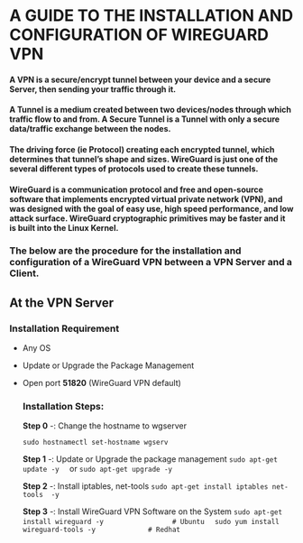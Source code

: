 
# A GUIDE TO THE INSTALLATION AND CONFIGURATION OF WIREGUARD VPN 

#### A VPN is a secure/encrypt tunnel between your device and a secure Server, then sending your traffic through it. 

#### A Tunnel is a medium created between two devices/nodes through which traffic flow to and from. A Secure Tunnel is a Tunnel with only a secure data/traffic exchange between the nodes.

#### The driving force (ie Protocol) creating each encrypted tunnel, which determines that tunnel’s shape and sizes. WireGuard is just one of the several different types of protocols used to create these tunnels.

#### WireGuard is a communication protocol and free and open-source software that implements encrypted virtual private network (VPN), and was designed with the goal of easy use, high speed performance, and low attack surface. WireGuard cryptographic primitives may be faster and it is built into the Linux Kernel.


### The below are the procedure for the installation and configuration of a WireGuard VPN between a VPN Server and a Client.

## At the VPN Server
   ### Installation Requirement
 - Any OS
 - Update or Upgrade the Package Management
 - Open port **51820** (WireGuard VPN default)

   ### Installation Steps:
    **Step 0** -:   Change the hostname to wgserver
      ```
      sudo hostnamectl set-hostname wgserv
      ```
      
      **Step 1** -:   Update or  Upgrade the package management
        ```
        sudo apt-get update -y  
        ```
             or
        ```
        sudo apt-get upgrade -y 
        ```
        
     **Step 2** -:   Install iptables,   net-tools
        ```
        sudo apt-get install iptables net-tools  -y 
        ```
        
     **Step 3** -:   Install WireGuard VPN Software on the System
        ```
        sudo apt-get install wireguard -y                 # Ubuntu  
        ```
        ```
        sudo yum install wireguard-tools -y             # Redhat
        ```
        
        
